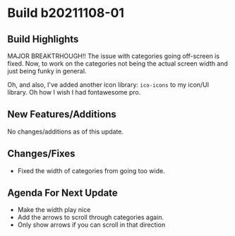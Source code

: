 # Build b20211108-01

## **Build Highlights**

MAJOR BREAKTRHOUGH!! The issue with categories going off-screen is fixed. Now, to work on the categories not being the actual screen width and just being funky in general.

Oh, and also, I've added another icon library: `ico-icons` to my icon/UI library. Oh how I wish I had fontawesome pro.

## **New Features/Additions**

No changes/additions as of this update.

## **Changes/Fixes**

- Fixed the width of categories from going too wide.

## **Agenda For Next Update**

- Make the width play nice
- Add the arrows to scroll through categories again.
- Only show arrows if you can scroll in that direction
